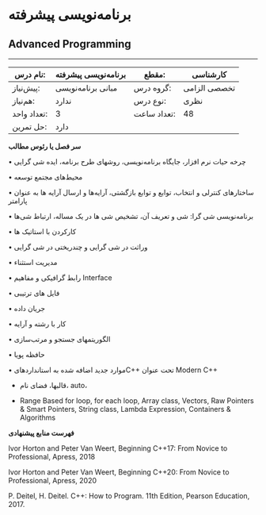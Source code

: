 # برنامه‌نویسی پیشرفته
## Advanced Programming
_______________________________________________________________________________
| نام درس:    | برنامه‌نویسی پیشرفته | مقطع:       | کارشناسی     |
| ----------- | -------------------- | ----------- | ------------ |
| پیش‌نیاز:   | مبانی برنامه‌نویسی   | گروه درس:   | تخصصی الزامی |
| هم‌نیاز:    | ندارد                | نوع درس:    | نظری         |
| تعداد واحد: | 3                    | تعداد ساعت: | 48           |
| حل تمرین:   |  دارد                |             |              |

**سر فصل یا رئوس مطالب**

•	چرخه حیات نرم افزار، جایگاه برنامه‌نویسی، روشهای طرح برنامه، ایده شی گرایی

•	محیط‌های مجتمع توسعه

•	ساختارهای کنترلی و انتخاب، توابع و توابع بازگشتی، آرایه‌ها و ارسال آرایه ها به عنوان پارامتر

•	برنامه‌نویسی شی گرا: شی و تعریف آن، تشخیص شی ها در یک مساله، ارتباط شی‌ها

•	کارکردن با استاتیک ها

•	وراثت در شی گرایی و چندریختی در شی گرایی

•	مدیریت استثناء

•	رابط گرافیکی و مفاهیم Interface

•	فایل های ترتیبی

•	جریان داده

•	کار با رشته و آرایه

•	الگوریتمهای جستجو و مرتب‌سازی

•	حافظه پویا

•	موارد جدید اضافه شده به استانداردهایC++ تحت عنوان Modern C++

- قالبها، فضای نام، auto، 

- Range Based for loop, for each loop, Array class, Vectors, Raw Pointers & Smart Pointers, String class, Lambda Expression, Containers & Algorithms

**فهرست منابع پیشنهادی**

Ivor Horton and Peter Van Weert, Beginning C++17: From Novice to Professional, Apress, 2018

Ivor Horton and Peter Van Weert, Beginning C++20: From Novice to Professional, Apress, 2020

P. Deitel, H. Deitel. C++: How to Program. 11th Edition, Pearson Education, 2017.
